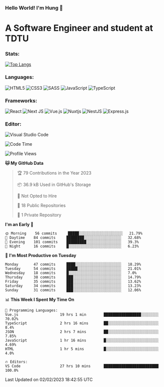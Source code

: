 ### Hello World! I'm Hung :wave:

# A Software Engineer and student at TDTU

### Stats:
[![Top Langs](https://github-readme-stats.vercel.app/api/top-langs/?username=Kuroo-nekoo)](https://github.com/anuraghazra/github-readme-stats)

### Languages:
![HTML5](https://img.shields.io/badge/html5-%23E34F26.svg?style=for-the-badge&logo=html5&logoColor=%23E34F26&color=white)
![CSS3](https://img.shields.io/badge/css3-%231572B6.svg?style=for-the-badge&logo=css3&logoColor=%231572B6&color=white)
![SASS](https://img.shields.io/badge/SASS-hotpink.svg?style=for-the-badge&logo=SASS&logoColor=hotpink&color=white)
![JavaScript](https://img.shields.io/badge/javascript-%23323330.svg?style=for-the-badge&logo=javascript&color=white)
![TypeScript](https://img.shields.io/badge/typescript-%23007ACC.svg?style=for-the-badge&logo=typescript&logoColor=%23007ACC&color=white)


### Frameworks:
![React](https://img.shields.io/badge/react-%2320232a.svg?style=for-the-badge&logo=react&logoColor=%%2361DAFB&color=white)
![Next JS](https://img.shields.io/badge/Next-black?style=for-the-badge&logo=next.js&logoColor=black&color=white)
![Vue.js](https://img.shields.io/badge/vuejs-%2335495e.svg?style=for-the-badge&logo=vuedotjs&logoColor=%234FC08D&color=white)
![Nuxtjs](https://img.shields.io/badge/Nuxt-002E3B?style=for-the-badge&logo=nuxtdotjs&color=white&logoColor=#00DC82)
![NestJS](https://img.shields.io/badge/nestjs-%23E0234E.svg?style=for-the-badge&logo=nestjs&logoColor=%23E0234E&color=white)
![Express.js](https://img.shields.io/badge/express.js-%23404d59.svg?style=for-the-badge&logo=express&logoColor=%23404d59&color=white)

### Editor:
![Visual Studio Code](https://img.shields.io/badge/Visual%20Studio%20Code-0078d7.svg?style=for-the-badge&logo=visual-studio-code&color=white&logoColor=0078d7)


<!--START_SECTION:waka-->
![Code Time](http://img.shields.io/badge/Code%20Time-331%20hrs%2014%20mins-blue)

![Profile Views](http://img.shields.io/badge/Profile%20Views-11-blue)

**🐱 My GitHub Data** 

> 🏆 79 Contributions in the Year 2023
 > 
> 📦 36.9 kB Used in GitHub's Storage 
 > 
> 🚫 Not Opted to Hire
 > 
> 📜 18 Public Repositories 
 > 
> 🔑 1 Private Repository 
 > 
**I'm an Early 🐤** 

```text
🌞 Morning    56 commits     █████░░░░░░░░░░░░░░░░░░░░   21.79% 
🌆 Daytime    84 commits     ████████░░░░░░░░░░░░░░░░░   32.68% 
🌃 Evening    101 commits    █████████░░░░░░░░░░░░░░░░   39.3% 
🌙 Night      16 commits     █░░░░░░░░░░░░░░░░░░░░░░░░   6.23%

```
📅 **I'm Most Productive on Tuesday** 

```text
Monday       47 commits     ████░░░░░░░░░░░░░░░░░░░░░   18.29% 
Tuesday      54 commits     █████░░░░░░░░░░░░░░░░░░░░   21.01% 
Wednesday    18 commits     █░░░░░░░░░░░░░░░░░░░░░░░░   7.0% 
Thursday     38 commits     ███░░░░░░░░░░░░░░░░░░░░░░   14.79% 
Friday       35 commits     ███░░░░░░░░░░░░░░░░░░░░░░   13.62% 
Saturday     34 commits     ███░░░░░░░░░░░░░░░░░░░░░░   13.23% 
Sunday       31 commits     ███░░░░░░░░░░░░░░░░░░░░░░   12.06%

```


📊 **This Week I Spent My Time On** 

```text
💬 Programming Languages: 
Vue.js                   19 hrs 1 min        █████████████████░░░░░░░░   70.02% 
TypeScript               2 hrs 16 mins       ██░░░░░░░░░░░░░░░░░░░░░░░   8.4% 
JSON                     2 hrs 7 mins        ██░░░░░░░░░░░░░░░░░░░░░░░   7.85% 
JavaScript               1 hr 16 mins        █░░░░░░░░░░░░░░░░░░░░░░░░   4.69% 
HTML                     1 hr 5 mins         █░░░░░░░░░░░░░░░░░░░░░░░░   4.0%

🔥 Editors: 
VS Code                  27 hrs 10 mins      █████████████████████████   100.0%

```


 Last Updated on 02/02/2023 18:42:55 UTC
<!--END_SECTION:waka-->
